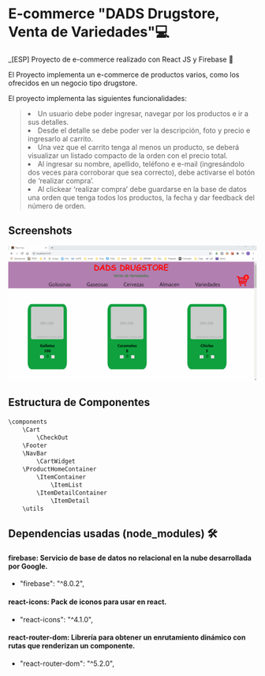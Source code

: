 # E-commerce "DADS Drugstore, Venta de Variedades"💻

_[ESP] Proyecto de e-commerce realizado con React JS  y Firebase :blue_heart:

El Proyecto implementa un e-commerce de productos varios, como los ofrecidos en un negocio tipo drugstore.

El proyecto implementa las siguientes funcionalidades:
> <li>Un usuario debe poder ingresar, navegar por los productos e ir a sus detalles.
> <li>Desde el detalle se debe poder ver la descripción, foto y precio e ingresarlo al carrito. 
> <li>Una vez que el carrito tenga al menos un producto, se deberá visualizar un listado compacto de la orden con el precio total. 
> <li>Al ingresar su nombre, apellido, teléfono e e-mail (ingresándolo dos veces para corroborar que sea correcto), debe activarse el botón de ‘realizar compra’.
> <li>Al clickear ‘realizar compra’ debe guardarse en la base de datos una orden que tenga todos los productos, la fecha y dar feedback del número de orden.

## Screenshots
![DADSDrugstore](https://github.com/AlbarranFernando/dads/blob/main/dadsDrugstore.gif)

## Estructura de Componentes
	\components
		\Cart
			\CheckOut
		\Footer
        \NavBar
			\CartWidget
		\ProductHomeContainer
			\ItemContainer
				\ItemList
			\ItemDetailContainer
				\ItemDetail
		\utils

## Dependencias usadas (node_modules) 🛠️

#### firebase: Servicio de base de datos no relacional en la nube desarrollada por Google.
* "firebase": "^8.0.2",
#### react-icons: Pack de iconos para usar en react.
* "react-icons": "^4.1.0",
#### react-router-dom: Librería para obtener un enrutamiento dinámico con rutas que renderizan un componente.
* "react-router-dom": "^5.2.0",
